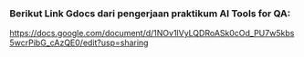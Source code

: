 ### Berikut Link Gdocs dari pengerjaan praktikum AI Tools for QA:

https://docs.google.com/document/d/1NOv1lVyLQDRoASk0cOd_PU7w5kbs5wcrPibG_cAzQE0/edit?usp=sharing